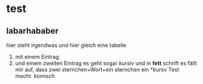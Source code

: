 # test
## labarhababer
hier steht irgendwas
und hier gleich eine tabelle
1. mit einem Eintrag
2. und einem zweiten Eintrag
es geht sogar *kursiv*
und in **fett** schrift
es fällt mir auf, dass zwei sternchen+Wort+ein sternchen ein **kursv* Test macht. komisch
